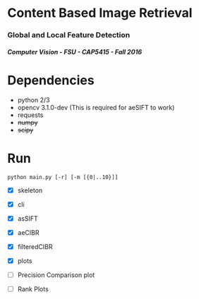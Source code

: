 # Content Based Image Retrieval
### Global and Local Feature Detection

##### Computer Vision - FSU - CAP5415 - Fall 2016

# Dependencies

- python 2/3
- opencv 3.1.0-dev (This is required for aeSIFT to work)
- requests
- ~~numpy~~
- ~~scipy~~


# Run

`python main.py [-r] [-m [{0|..10}]]`

- [x] skeleton
- [x] cli
- [x] asSIFT
- [x] aeCIBR
- [x] filteredCIBR
- [x] plots
- [ ] Precision Comparison plot
- [ ] Rank Plots

